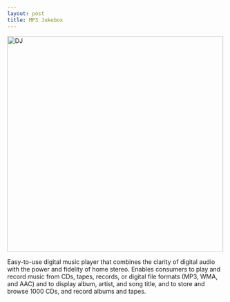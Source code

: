 ```yaml
---
layout: post
title: MP3 Jukebox
---
```


<img src="{{ site.baseurl }}/images/dj.jpg" alt="DJ" style="width: 500px;"/>

Easy-to-use digital music player that combines the clarity of digital audio with the power and fidelity of home stereo. Enables consumers to play and record music from CDs, tapes, records, or digital file formats (MP3, WMA, and AAC) and to display album, artist, and song title, and to store and browse 1000 CDs, and record albums and tapes.